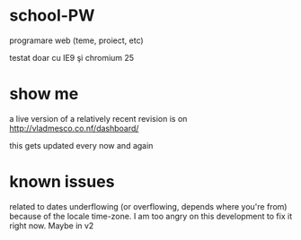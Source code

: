 school-PW
=========

programare web (teme, proiect, etc)

testat doar cu IE9 şi chromium 25

show me
=======

a live version of a relatively recent revision is on
http://vladmesco.co.nf/dashboard/

this gets updated every now and again

known issues
============

related to dates underflowing (or overflowing, depends where you're from) because of the locale time-zone. I am too angry on this development to fix it right now. Maybe in v2
